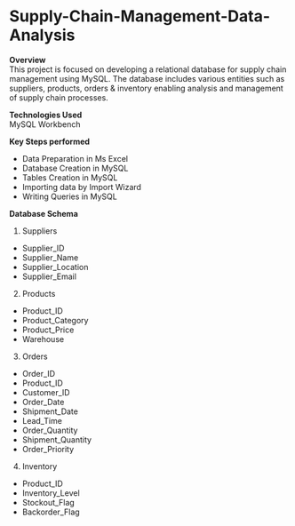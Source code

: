 # Supply-Chain-Management-Data-Analysis

**Overview** <br>
This project is focused on developing a relational database for supply chain management using MySQL. The database includes various entities such as suppliers, products, orders & inventory enabling analysis and management of supply chain processes.

**Technologies Used** <br>
MySQL Workbench

**Key Steps performed** <br>
- Data Preparation in Ms Excel <br>
- Database Creation in MySQL <br>
- Tables Creation in MySQL <br>
- Importing data by Import Wizard <br>
- Writing Queries in MySQL

**Database Schema** <br>
1) Suppliers <br>
- Supplier_ID <br>
- Supplier_Name <br>
- Supplier_Location <br>
- Supplier_Email <br>

2) Products <br>
- Product_ID <br>
- Product_Category<br>
- Product_Price<br>
- Warehouse <br>

3) Orders <br>
- Order_ID <br>
- Product_ID <br>
- Customer_ID <br>
- Order_Date<br>
- Shipment_Date<br>
- Lead_Time <br>
- Order_Quantity <br>
- Shipment_Quantity <br>
- Order_Priority <br>

4) Inventory <br>
- Product_ID <br>
- Inventory_Level <br>
- Stockout_Flag <br>
- Backorder_Flag <br>

